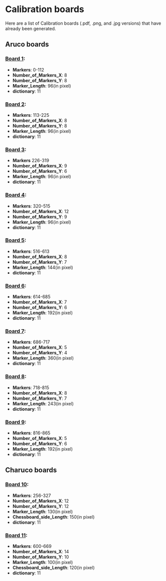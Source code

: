 # Calibration boards
Here are a list of Calibration boards (.pdf, .png, and .jpg versions) that have already been generated. 

## Aruco boards
### [Board 1](AruCo%20Boards/board_0-112.jpg): 
* **Markers**: 0-112 
* **Number_of_Markers_X**: 8 
* **Number_of_Markers_Y**: 8 
* **Marker_Length**: 96(in pixel)
* **dictionary**: 11
### [Board 2](AruCo%20Boards/board_113-225.jpg): 
* **Markers**: 113-225 
* **Number_of_Markers_X**: 8 
* **Number_of_Markers_Y**: 8 
* **Marker_Length**: 96(in pixel)
* **dictionary**: 11
### [Board 3](AruCo%20Boards/board_226-319.jpg): 
* **Markers** 226-319 
* **Number_of_Markers_X**: 9 
* **Number_of_Markers_Y**: 6 
* **Marker_Length**: 96(in pixel)
* **dictionary**: 11
### [Board 4](AruCo%20Boards/board_320-515.jpg): 
* **Markers**: 320-515 
* **Number_of_Markers_X**: 12 
* **Number_of_Markers_Y**: 9 
* **Marker_Length**: 96(in pixel)
* **dictionary**: 11
### [Board 5](AruCo%20Boards/board_516-613.jpg): 
* **Markers**: 516-613 
* **Number_of_Markers_X**: 8 
* **Number_of_Markers_Y**: 7
* **Marker_Length**: 144(in pixel)
* **dictionary**: 11
### [Board 6](AruCo%20Boards/board_614-685.jpg): 
* **Markers**: 614-685 
* **Number_of_Markers_X**: 7 
* **Number_of_Markers_Y**: 6 
* **Marker_Length**: 192(in pixel)
* **dictionary**: 11
### [Board 7](AruCo%20Boards/board_686-717.jpg): 
* **Markers**: 686-717 
* **Number_of_Markers_X**: 5 
* **Number_of_Markers_Y**: 4 
* **Marker_Length**: 360(in pixel)
* **dictionary**: 11
### [Board 8](AruCo%20Boards/board_718-815.jpg): 
* **Markers**: 718-815 
* **Number_of_Markers_X**: 8 
* **Number_of_Markers_Y**: 7 
* **Marker_Length**: 243(in pixel)
* **dictionary**: 11
### [Board 9](AruCo%20Boards/board_816-865.jpg): 
* **Markers**: 816-865 
* **Number_of_Markers_X**: 5 
* **Number_of_Markers_Y**: 6 
* **Marker_Length**: 192(in pixel)
* **dictionary**: 11
## Charuco boards
### [Board 10](ChArUco%20Boards/Charuco_256.jpg): 
* **Markers**: 256-327
* **Number_of_Markers_X**: 12 
* **Number_of_Markers_Y**: 12 
* **Marker_Length**: 130(in pixel)
* **Chessboard_side_Length**: 150(in pixel)
* **dictionary**: 11
### [Board 11](ChArUco%20Boards/Charuco_600.jpg): 
* **Markers**: 600-669
* **Number_of_Markers_X**: 14 
* **Number_of_Markers_Y**: 10
* **Marker_Length**: 100(in pixel)
* **Chessboard_side_Length**: 120(in pixel)
* **dictionary**: 11

